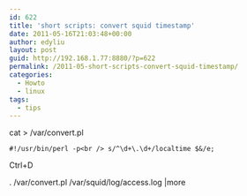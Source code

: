 ```yaml
---
id: 622
title: 'short scripts: convert squid timestamp'
date: 2011-05-16T21:03:48+00:00
author: edyliu
layout: post
guid: http://192.168.1.77:8880/?p=622
permalink: /2011-05-short-scripts-convert-squid-timestamp/
categories:
  - Howto
  - linux
tags:
  - tips
---
```

cat > /var/convert.pl
  
`#!/usr/bin/perl -p<br />
s/^\d+\.\d+/localtime $&/e;`
  
Ctrl+D
  
. /var/convert.pl /var/squid/log/access.log |more